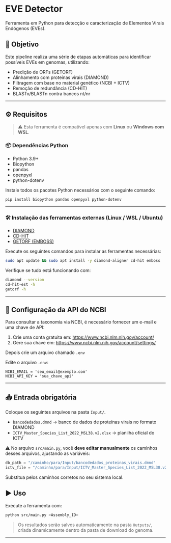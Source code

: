 #  EVE Detector

Ferramenta em Python para detecção e caracterização de Elementos Virais Endógenos (EVEs).

## 📌 Objetivo

Este pipeline realiza uma série de etapas automáticas para identificar possíveis EVEs em genomas, utilizando:

- Predição de ORFs (GETORF)
- Alinhamento com proteínas virais (DIAMOND)
- Filtragem com base no material genético (NCBI + ICTV)
- Remoção de redundância (CD-HIT)
- BLASTx/BLASTn contra bancos nt/nr

---

## ⚙️ Requisitos

> ⚠️ Esta ferramenta é compatível apenas com **Linux** ou **Windows com WSL**.

### 📦 Dependências Python

- Python 3.9+
- Biopython
- pandas
- openpyxl
- python-dotenv

Instale todos os pacotes Python necessários com o seguinte comando:

```bash
pip install biopython pandas openpyxl python-dotenv
```

---

### 🛠️ Instalação das ferramentas externas (Linux / WSL / Ubuntu)

- [DIAMOND](https://github.com/bbuchfink/diamond)
- [CD-HIT](https://github.com/weizhongli/cdhit)
- [GETORF (EMBOSS)](http://emboss.sourceforge.net/)

Execute os seguintes comandos para instalar as ferramentas necessárias:

```bash
sudo apt update && sudo apt install -y diamond-aligner cd-hit emboss
```

Verifique se tudo está funcionando com:

```bash
diamond --version
cd-hit-est -h
getorf -h
```

---

## 🔐 Configuração da API do NCBI

Para consultar a taxonomia via NCBI, é necessário fornecer um e-mail e uma chave de API:

1. Crie uma conta gratuita em: https://www.ncbi.nlm.nih.gov/account/
2. Gere sua chave em: https://www.ncbi.nlm.nih.gov/account/settings/

Depois crie um arquivo chamado `.env`

Edite o arquivo `.env`:

```
NCBI_EMAIL = 'seu_email@exemplo.com'
NCBI_API_KEY = 'sua_chave_api'
```

---

## 📥 Entrada obrigatória

Coloque os seguintes arquivos na pasta `Input/`.

- `bancodedados.dmnd` → banco de dados de proteínas virais no formato DIAMOND
- `ICTV_Master_Species_List_2022_MSL38.v2.xlsx` → planilha oficial do ICTV

⚠️ No arquivo `src/main.py`, você **deve editar manualmente** os caminhos desses arquivos, ajustando as variáveis:

```python
db_path = "/caminho/para/Input/bancodedados_proteinas_virais.dmnd"
ictv_file = "/caminho/para/Input/ICTV_Master_Species_List_2022_MSL38.v2.xlsx"
```

Substitua pelos caminhos corretos no seu sistema local.

## ▶️ Uso

Execute a ferramenta com:

```bash
python src/main.py <Assembly_ID>
```

> Os resultados serão salvos automaticamente na pasta `Outputs/`, criada dinamicamente dentro da pasta de download do genoma.

---